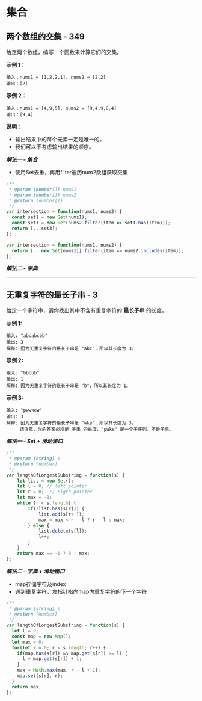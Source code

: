 # 集合

## 两个数组的交集 - 349


给定两个数组，编写一个函数来计算它们的交集。

 

**示例 1：**

```
输入：nums1 = [1,2,2,1], nums2 = [2,2]
输出：[2]
```

**示例 2：**

```
输入：nums1 = [4,9,5], nums2 = [9,4,9,8,4]
输出：[9,4]
```

 

**说明：**

- 输出结果中的每个元素一定是唯一的。
- 我们可以不考虑输出结果的顺序。

***解法一 - 集合***

* 使用Set去重，再用filter遍历num2数组获取交集

```js
/**
 * @param {number[]} nums1
 * @param {number[]} nums2
 * @return {number[]}
 */
var intersection = function(nums1, nums2) {
  const set1 = new Set(nums1);
  const set3 = new Set(nums2.filter(item => set1.has(item)));
  return [...set3];
};

var intersection = function(nums1, nums2) {
  return [...new Set(nums1)].filter(item => nums2.includes(item));
};
```

***解法二 - 字典***



-----

## 无重复字符的最长子串 - 3

给定一个字符串，请你找出其中不含有重复字符的 **最长子串** 的长度。

**示例 1:**

```
输入: "abcabcbb"
输出: 3 
解释: 因为无重复字符的最长子串是 "abc"，所以其长度为 3。
```

**示例 2:**

```
输入: "bbbbb"
输出: 1
解释: 因为无重复字符的最长子串是 "b"，所以其长度为 1。
```

**示例 3:**

```
输入: "pwwkew"
输出: 3
解释: 因为无重复字符的最长子串是 "wke"，所以其长度为 3。
     请注意，你的答案必须是 子串 的长度，"pwke" 是一个子序列，不是子串。
```



***解法一 - Set + 滑动窗口***

```js
/**
 * @param {string} s
 * @return {number}
 */
var lengthOfLongestSubstring = function(s) {
    let list = new Set();
    let l = 0; // left pointer
    let r = 0;  // rigth pointer
    let max = -1;
    while (r < s.length) {
        if(!list.has(s[r])) {
            list.add(s[r++]);
            max = max < r - l ? r - l : max;
        } else {
            list.delete(s[l]);
            l++;
        }
    }
    return max == -1 ? 0 : max;
};
```

***解法二 - 字典 + 滑动窗口***

* map存储字符及index
* 遇到重复字符，左指针指向map内重复字符的下一个字符

```js
/**
 * @param {string} s
 * @return {number}
 */
var lengthOfLongestSubstring = function(s) {
  let l = 0;
  const map = new Map();
  let max = 0;
  for(let r = 0; r < s.length; r++) {
    if(map.has(s[r]) && map.get(s[r]) >= l) {
      l = map.get(s[r]) + 1;
    }
    max = Math.max(max, r - l + 1);
    map.set(s[r], r);
  }
  return max;
};
```

